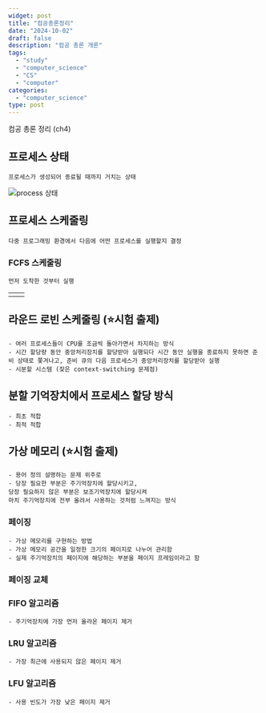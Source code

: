 ```yaml
---
widget: post
title: "컴공총론정리"
date: "2024-10-02"
draft: false
description: "컴공 총론 개론"
tags:
  - "study"
  - "computer_science"
  - "CS"
  - "computer"
categories:
  - "computer_science"
type: post
---
```


컴공 총론 정리 (ch4)
<!--more-->

## 프로세스 상태
    프로세스가 생성되어 종료될 때까지 거치는 상태
![process 상태](https://github.com/user-attachments/assets/4682dcc7-88b0-4d63-832a-8cf561be9a82)


## 프로세스 스케줄링
    다중 프로그래밍 환경에서 다음에 어떤 프로세스를 실행할지 결정

### FCFS 스케줄링
    먼저 도착한 것부터 실행

|||
|--|--|
|||


## 라운드 로빈 스케줄링 (⭐시험 출제) 
    - 여러 프로세스들이 CPU를 조금씩 돌아가면서 차지하는 방식
    - 시간 할당량 동안 중앙처리장치를 할당받아 실행되다 시간 동안 실행을 종료하지 못하면 준비 상태로 쫓겨나고, 준비 큐의 다음 프로세스가 중앙처리장치를 할당받아 실행 
    - 시분할 시스템 (잦은 context-switching 문제점)


## 분할 기억장치에서 프로세스 할당 방식
    - 최초 적합
    - 최적 적합

## 가상 메모리 (⭐시험 출제)
    - 용어 정의 설명하는 문제 위주로 
    - 당장 필요한 부분은 주기억장치에 할당시키고, 
    당장 필요하지 않은 부분은 보조기억장치에 할당시켜
    마치 주기억장치에 전부 올려서 사용하는 것처럼 느껴지는 방식

### 페이징
    - 가상 메모리를 구현하는 방법
    - 가상 메모리 공간을 일정한 크기의 페이지로 나누어 관리함
    - 실제 주기억장치의 페이지에 해당하는 부분을 페이지 프레임이라고 함 

### 페이징 교체


### FIFO 알고리즘
    - 주기억장치에 가장 먼저 올라온 페이지 제거

### LRU 알고리즘
    - 가장 최근에 사용되지 않은 페이지 제거

### LFU 알고리즘
    - 사용 빈도가 가장 낮은 페이지 제거 